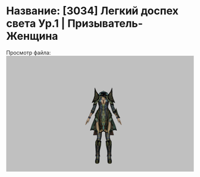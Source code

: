 # Название: [3034] Легкий доспех света Ур.1 | Призыватель-Женщина

Просмотр файла:
![p090005.png](p090005.png)